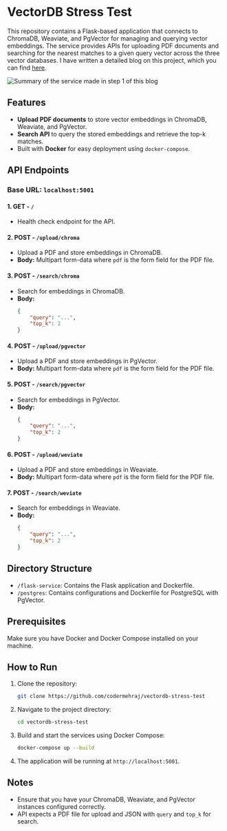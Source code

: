 # VectorDB Stress Test

This repository contains a Flask-based application that connects to ChromaDB, Weaviate, and PgVector for managing and querying vector embeddings. The service provides APIs for uploading PDF documents and searching for the nearest matches to a given query vector across the three vector databases. I have written a detailed blog on this project, which you can find [here](https://dev.to/codermehraj/stress-testing-vector-databases-dockerizing-a-flask-app-with-chroma-db-pgvector-and-weaviate-running-locally-part-1-34m5/edit).

![Summary of the service made in step 1 of this blog](https://dev-to-uploads.s3.amazonaws.com/uploads/articles/fime4utrpr1sadiu81tg.png)

## Features

- **Upload PDF documents** to store vector embeddings in ChromaDB, Weaviate, and PgVector.
- **Search API** to query the stored embeddings and retrieve the top-k matches.
- Built with **Docker** for easy deployment using `docker-compose`.

## API Endpoints

### Base URL: `localhost:5001`

#### 1. **GET - `/`**
   - Health check endpoint for the API.

#### 2. **POST - `/upload/chroma`**
   - Upload a PDF and store embeddings in ChromaDB.
   - **Body:** Multipart form-data where `pdf` is the form field for the PDF file.

#### 3. **POST - `/search/chroma`**
   - Search for embeddings in ChromaDB.
   - **Body:**
     ```json
     {
         "query": "...",
         "top_k": 2
     }
     ```

#### 4. **POST - `/upload/pgvector`**
   - Upload a PDF and store embeddings in PgVector.
   - **Body:** Multipart form-data where `pdf` is the form field for the PDF file.

#### 5. **POST - `/search/pgvector`**
   - Search for embeddings in PgVector.
   - **Body:**
     ```json
     {
         "query": "...",
         "top_k": 2
     }
     ```

#### 6. **POST - `/upload/weviate`**
   - Upload a PDF and store embeddings in Weaviate.
   - **Body:** Multipart form-data where `pdf` is the form field for the PDF file.

#### 7. **POST - `/search/weviate`**
   - Search for embeddings in Weaviate.
   - **Body:**
     ```json
     {
         "query": "...",
         "top_k": 2
     }
     ```

## Directory Structure

- `/flask-service`: Contains the Flask application and Dockerfile.
- `/postgres`: Contains configurations and Dockerfile for PostgreSQL with PgVector.

## Prerequisites

Make sure you have Docker and Docker Compose installed on your machine.

## How to Run

1. Clone the repository:

   ```bash
   git clone https://github.com/codermehraj/vectordb-stress-test
   ```

2. Navigate to the project directory:

   ```bash
   cd vectordb-stress-test
   ```

3. Build and start the services using Docker Compose:

   ```bash
   docker-compose up --build
   ```

4. The application will be running at `http://localhost:5001`.

## Notes

- Ensure that you have your ChromaDB, Weaviate, and PgVector instances configured correctly.
- API expects a PDF file for upload and JSON with `query` and `top_k` for search.
